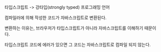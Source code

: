 타입스크립트 -> 강타입(strongly typed) 프로그래밍 언어

컴파일러에 의해 작성한 코드가 자바스크립트로 변환된다.

변환하는 이유는, 브라우저가 타입스크립트가 아니라 자바스크립트를 이해하기 때문이다.

타입스크립트 코드에 에러가 있으면 그 코드는 자바스크립트로 컴파일 되지 않는다.